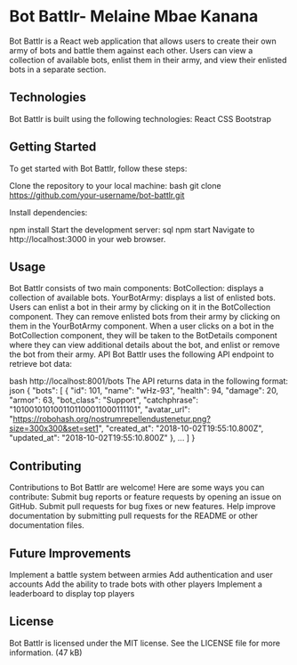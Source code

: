 # Bot Battlr- Melaine Mbae Kanana
Bot Battlr is a React web application that allows users to create their own army of bots and battle them against each other. Users can view a collection of available bots, enlist them in their army, and view their enlisted bots in a separate section.

## Technologies
Bot Battlr is built using the following technologies:
React
CSS
Bootstrap

## Getting Started
To get started with Bot Battlr, follow these steps:

Clone the repository to your local machine:
bash
git clone https://github.com/your-username/bot-battlr.git

Install dependencies:

npm install Start the development server:
sql
npm start Navigate to http://localhost:3000 in your web browser.


## Usage

Bot Battlr consists of two main components:
BotCollection: displays a collection of available bots.
YourBotArmy: displays a list of enlisted bots. Users can enlist a bot in their army by clicking on it in the BotCollection component. They can remove enlisted bots from their army by clicking on them in the YourBotArmy component.
When a user clicks on a bot in the BotCollection component, they will be taken to the BotDetails component where they can view additional details about the bot, and enlist or remove the bot from their army.
API
Bot Battlr uses the following API endpoint to retrieve bot data:

bash
http://localhost:8001/bots The API returns data in the following format:
json
{
  "bots": [
    {
      "id": 101,
      "name": "wHz-93",
      "health": 94,
      "damage": 20,
      "armor": 63,
      "bot_class": "Support",
      "catchphrase": "1010010101001101100011000111101",
      "avatar_url": "https://robohash.org/nostrumrepellendustenetur.png?size=300x300&set=set1",
      "created_at": "2018-10-02T19:55:10.800Z",
      "updated_at": "2018-10-02T19:55:10.800Z"
    },
    ...
  ]
}


## Contributing
Contributions to Bot Battlr are welcome! Here are some ways you can contribute:
Submit bug reports or feature requests by opening an issue on GitHub. Submit pull requests for bug fixes or new features. Help improve documentation by submitting pull requests for the README or other documentation files.

## Future Improvements
Implement a battle system between armies Add authentication and user accounts Add the ability to trade bots with other players Implement a leaderboard to display top players

## License
Bot Battlr is licensed under the MIT license. See the LICENSE file for more information.
(47 kB)
